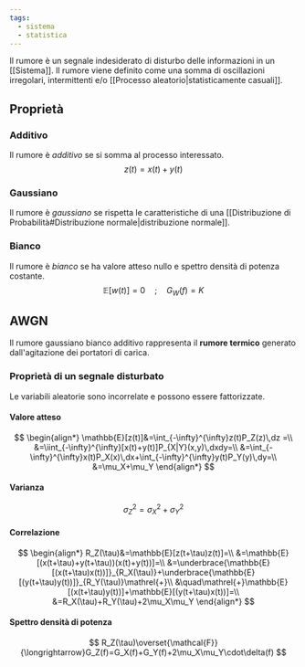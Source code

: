 ```yaml
---
tags:
  - sistema
  - statistica
---
```

Il rumore è un segnale indesiderato di disturbo delle informazioni in un [[Sistema]]. Il rumore viene definito come una somma di oscillazioni irregolari, intermittenti e/o [[Processo aleatorio|statisticamente casuali]].
## Proprietà
### Additivo
Il rumore è *additivo* se si somma al processo interessato.
$$
z(t)=x(t)+y(t)
$$
### Gaussiano
Il rumore è *gaussiano* se rispetta le caratteristiche di una [[Distribuzione di Probabilità#Distribuzione normale|distribuzione normale]].
### Bianco
Il rumore è *bianco* se ha valore atteso nullo e spettro densità di potenza costante.
$$
\mathbb{E}[w(t)]=0\quad;\quad G_W(f)=K
$$
## AWGN
Il rumore gaussiano bianco additivo rappresenta il **rumore termico** generato dall'agitazione dei portatori di carica.
### Proprietà di un segnale disturbato
Le variabili aleatorie sono incorrelate e possono essere fattorizzate.
#### Valore atteso
$$
\begin{align*}
\mathbb{E}[z(t)]&=\int_{-\infty}^{\infty}z(t)P_Z(z)\,dz =\\
&=\iint_{-\infty}^{\infty}[x(t)+y(t)]P_{X|Y}(x,y)\,dxdy=\\
&=\int_{-\infty}^{\infty}x(t)P_X(x)\,dx+\int_{-\infty}^{\infty}y(t)P_Y(y)\,dy=\\
&=\mu_X+\mu_Y
\end{align*}
$$
#### Varianza
$$
\sigma^2_Z=\sigma^2_X+\sigma^2_Y
$$
#### Correlazione
$$
\begin{align*}
R_Z(\tau)&=\mathbb{E}[z(t+\tau)z(t)]=\\
&=\mathbb{E}[(x(t+\tau)+y(t+\tau))(x(t)+y(t))]=\\
&=\underbrace{\mathbb{E}[(x(t+\tau)x(t))]}_{R_X(\tau)}+\underbrace{\mathbb{E}[(y(t+\tau)y(t))]}_{R_Y(\tau)}\mathrel{+}\\
&\quad\mathrel{+}\mathbb{E}[(x(t+\tau)y(t))]+\mathbb{E}[(y(t+\tau)x(t))]=\\
&=R_X(\tau)+R_Y(\tau)+2\mu_X\mu_Y
\end{align*}
$$
#### Spettro densità di potenza
$$
R_Z(\tau)\overset{\mathcal{F}}{\longrightarrow}G_Z(f)=G_X(f)+G_Y(f)+2\mu_X\mu_Y\cdot\delta(f)
$$ 
